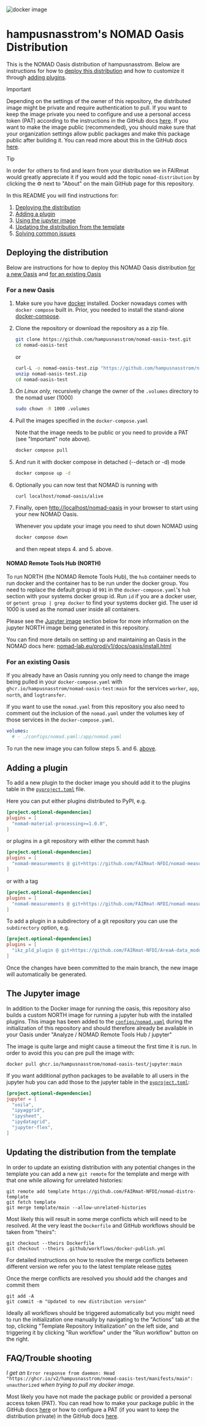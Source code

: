 ![docker image](https://github.com/hampusnasstrom/nomad-oasis-test/actions/workflows/docker-publish.yml/badge.svg)


# hampusnasstrom's NOMAD Oasis Distribution

This is the NOMAD Oasis distribution of hampusnasstrom.
Below are instructions for how to [deploy this distribution](#deploying-the-distribution)
and how to customize it through [adding plugins](#adding-a-plugin).

> [!IMPORTANT]
> Depending on the settings of the owner of this repository, the distributed image might
> be private and require authentication to pull.
> If you want to keep the image private you need to configure and use a personal access
> token (PAT) according to the instructions in the GitHub docs [here](https://docs.github.com/en/packages/working-with-a-github-packages-registry/working-with-the-container-registry#authenticating-with-a-personal-access-token-classic).
> If you want to make the image public (recommended), you should make sure that your
> organization settings allow public packages and make this package public after building it.
> You can read more about this in the GitHub docs [here](https://docs.github.com/en/packages/learn-github-packages/configuring-a-packages-access-control-and-visibility).

> [!TIP]
> In order for others to find and learn from your distribution we in FAIRmat would
> greatly appreciate it if you would add the topic `nomad-distribution` by clicking the
> ⚙️ next to "About" on the main GitHub page for this repository.

In this README you will find instructions for:
1. [Deploying the distribution](#deploying-the-distribution)
2. [Adding a plugin](#adding-a-plugin)
3. [Using the jupyter image](#the-jupyter-image)
4. [Updating the distribution from the template](#updating-the-distribution-from-the-template)
5. [Solving common issues](#faqtrouble-shooting)

## Deploying the distribution

Below are instructions for how to deploy this NOMAD Oasis distribution
[for a new Oasis](#for-a-new-oasis) and [for an existing Oasis](#for-an-existing-oasis)

### For a new Oasis

1. Make sure you have [docker](https://docs.docker.com/engine/install/) installed.
   Docker nowadays comes with `docker compose` built in. Prior, you needed to
   install the stand-alone [docker-compose](https://docs.docker.com/compose/install/).

2. Clone the repository or download the repository as a zip file.

    ```sh
    git clone https://github.com/hampusnasstrom/nomad-oasis-test.git
    cd nomad-oasis-test
    ```

    or

    ```sh
    curl-L -o nomad-oasis-test.zip "https://github.com/hampusnasstrom/nomad-oasis-test/archive/main.zip"
    unzip nomad-oasis-test.zip
    cd nomad-oasis-test
    ```

3. _On Linux only,_ recursively change the owner of the `.volumes` directory to the nomad user (1000)

    ```sh
    sudo chown -R 1000 .volumes
    ```

4. Pull the images specified in the `docker-compose.yaml`

    Note that the image needs to be public or you need to provide a PAT (see "Important" note above).

    ```sh
    docker compose pull
    ```

5. And run it with docker compose in detached (--detach or -d) mode

    ```sh
    docker compose up -d
    ```

6. Optionally you can now test that NOMAD is running with

    ```
    curl localhost/nomad-oasis/alive
    ```

7. Finally, open [http://localhost/nomad-oasis](http://localhost/nomad-oasis) in your browser to start using your new NOMAD Oasis.

    Whenever you update your image you need to shut down NOMAD using

    ```sh
    docker compose down
    ```

    and then repeat steps 4. and 5. above.

#### NOMAD Remote Tools Hub (NORTH)

To run NORTH (the NOMAD Remote Tools Hub), the `hub` container needs to run docker and
the container has to be run under the docker group. You need to replace the default group
id `991` in the `docker-compose.yaml`'s `hub` section with your systems docker group id.
Run `id` if you are a docker user, or `getent group | grep docker` to find your
systems docker gid. The user id 1000 is used as the nomad user inside all containers.

Please see the [Jupyter image](#the-jupyter-image) section below for more information on the jupyter NORTH image being generated in this repository.

You can find more details on setting up and maintaining an Oasis in the NOMAD docs here:
[nomad-lab.eu/prod/v1/docs/oasis/install.html](https://nomad-lab.eu/prod/v1/docs/oasis/install.html)

### For an existing Oasis

If you already have an Oasis running you only need to change the image being pulled in
your `docker-compose.yaml` with `ghcr.io/hampusnasstrom/nomad-oasis-test:main` for the services
`worker`, `app`, `north`, and `logtransfer`.

If you want to use the `nomad.yaml` from this repository you also need to comment out
the inclusion of the `nomad.yaml` under the volumes key of those services in the
`docker-compose.yaml`.

```yaml
volumes:
  # - ./configs/nomad.yaml:/app/nomad.yaml
```

To run the new image you can follow steps 5. and 6. [above](#for-a-new-oasis).

## Adding a plugin

To add a new plugin to the docker image you should add it to the plugins table in the [`pyproject.toml`](pyproject.toml) file.

Here you can put either plugins distributed to PyPI, e.g.

```toml
[project.optional-dependencies]
plugins = [
  "nomad-material-processing>=1.0.0",
]
```

or plugins in a git repository with either the commit hash

```toml
[project.optional-dependencies]
plugins = [
  "nomad-measurements @ git+https://github.com/FAIRmat-NFDI/nomad-measurements.git@71b7e8c9bb376ce9e8610aba9a20be0b5bce6775",
]
```

or with a tag

```toml
[project.optional-dependencies]
plugins = [
  "nomad-measurements @ git+https://github.com/FAIRmat-NFDI/nomad-measurements.git@v0.0.4"
]
```

To add a plugin in a subdirectory of a git repository you can use the `subdirectory` option, e.g.

```toml
[project.optional-dependencies]
plugins = [
  "ikz_pld_plugin @ git+https://github.com/FAIRmat-NFDI/AreaA-data_modeling_and_schemas.git@30fc90843428d1b36a1d222874803abae8b1cb42#subdirectory=PVD/PLD/jeremy_ikz/ikz_pld_plugin"
]
```

Once the changes have been committed to the main branch, the new image will automatically
be generated.

## The Jupyter image

In addition to the Docker image for running the oasis, this repository also builds a custom NORTH image for running a jupyter hub with the installed plugins.
This image has been added to the [`configs/nomad.yaml`](configs/nomad.yaml) during the initialization of this repository and should therefore already be available in your Oasis under "Analyze / NOMAD Remote Tools Hub / jupyter"

The image is quite large and might cause a timeout the first time it is run. In order to avoid this you can pre pull the image with:

```
docker pull ghcr.io/hampusnasstrom/nomad-oasis-test/jupyter:main
```

If you want additional python packages to be available to all users in the jupyter hub you can add those to the jupyter table in the [`pyproject.toml`](pyproject.toml):

```toml
[project.optional-dependencies]
jupyter = [
  "voila",
  "ipyaggrid",
  "ipysheet",
  "ipydatagrid",
  "jupyter-flex",
]
```


## Updating the distribution from the template

In order to update an existing distribution with any potential changes in the template you can add a new `git remote` for the template and merge with that one while allowing for unrelated histories:

```
git remote add template https://github.com/FAIRmat-NFDI/nomad-distro-template
git fetch template
git merge template/main --allow-unrelated-histories
```

Most likely this will result in some merge conflicts which will need to be resolved. At the very least the `Dockerfile` and GitHub workflows should be taken from "theirs":

```
git checkout --theirs Dockerfile
git checkout --theirs .github/workflows/docker-publish.yml
```

For detailed instructions on how to resolve the merge conflicts between different version we refer you to the latest template release [notes](https://github.com/FAIRmat-NFDI/nomad-distro-template/releases/latest)

Once the merge conflicts are resolved you should add the changes and commit them

```
git add -A
git commit -m "Updated to new distribution version"
```

Ideally all workflows should be triggered automatically but you might need to run the initialization one manually by navigating to the "Actions" tab at the top, clicking "Template Repository Initialization" on the left side, and triggering it by clicking "Run workflow" under the "Run workflow" button on the right.

## FAQ/Trouble shooting

_I get an_ `Error response from daemon: Head "https://ghcr.io/v2/hampusnasstrom/nomad-oasis-test/manifests/main": unauthorized`
_when trying to pull my docker image._

Most likely you have not made the package public or provided a personal access token (PAT).
You can read how to make your package public in the GitHub docs [here](https://docs.github.com/en/packages/learn-github-packages/configuring-a-packages-access-control-and-visibility)
or how to configure a PAT (if you want to keep the distribution private) in the GitHub
docs [here](https://docs.github.com/en/packages/working-with-a-github-packages-registry/working-with-the-container-registry#authenticating-with-a-personal-access-token-classic).